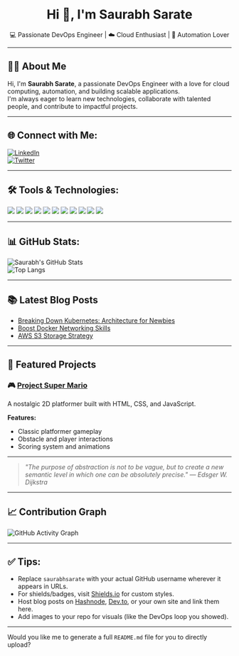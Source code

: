 <h1 align="center">Hi 👋, I'm Saurabh Sarate</h1>
<p align="center">
  💻 Passionate DevOps Engineer | ☁️ Cloud Enthusiast | 🔄 Automation Lover
</p>

---

## 🧑‍💻 About Me

Hi, I'm **Saurabh Sarate**, a passionate DevOps Engineer with a love for cloud computing, automation, and building scalable applications.  
I'm always eager to learn new technologies, collaborate with talented people, and contribute to impactful projects.

---

## 🌐 Connect with Me:
[![LinkedIn](https://img.shields.io/badge/LinkedIn-blue?style=for-the-badge&logo=linkedin)](https://www.linkedin.com/in/saurabh-sarate-6507a5230/)  
[![Twitter](https://img.shields.io/badge/Twitter-pink?style=for-the-badge&logo=instagram)](https://x.com/saurabhsarate01?s=21)

---

## 🛠️ Tools & Technologies:
<p align="left">
  <img src="https://img.shields.io/badge/Linux-333?logo=linux&logoColor=white" />
  <img src="https://img.shields.io/badge/Terraform-5C4EE5?logo=terraform&logoColor=white" />
  <img src="https://img.shields.io/badge/Jenkins-D24939?logo=jenkins&logoColor=white" />
  <img src="https://img.shields.io/badge/Kubernetes-326CE5?logo=kubernetes&logoColor=white" />
  <img src="https://img.shields.io/badge/Ansible-EE0000?logo=ansible&logoColor=white" />
  <img src="https://img.shields.io/badge/Ubuntu-E95420?logo=ubuntu&logoColor=white" />
  <img src="https://img.shields.io/badge/Git-F05032?logo=git&logoColor=white" />
  <img src="https://img.shields.io/badge/Docker-2496ED?logo=docker&logoColor=white" />
  <img src="https://img.shields.io/badge/GitHub-181717?logo=github&logoColor=white" />
  <img src="https://img.shields.io/badge/VSCode-007ACC?logo=visual-studio-code&logoColor=white" />
  <img src="https://img.shields.io/badge/AWS-232F3E?logo=amazon-aws&logoColor=white" />
</p>

---

## 📊 GitHub Stats:

![Saurabh's GitHub Stats](https://github-readme-stats.vercel.app/api?username=saurabhsarate&show_icons=true&theme=radical)  
![Top Langs](https://github-readme-stats.vercel.app/api/top-langs/?username=saurabhsarate&layout=compact&theme=radical)

---

## 📚 Latest Blog Posts

- [Breaking Down Kubernetes: Architecture for Newbies](https://your-blog-link.com)
- [Boost Docker Networking Skills](https://your-blog-link.com)
- [AWS S3 Storage Strategy](https://your-blog-link.com)

---

## 🚀 Featured Projects

### 🎮 [Project Super Mario](https://github.com/your-user/project-super-mario)
A nostalgic 2D platformer built with HTML, CSS, and JavaScript.

**Features:**
- Classic platformer gameplay  
- Obstacle and player interactions  
- Scoring system and animations

---

> _"The purpose of abstraction is not to be vague, but to create a new semantic level in which one can be absolutely precise." — Edsger W. Dijkstra_

---

## 📈 Contribution Graph

![GitHub Activity Graph](https://github-readme-activity-graph.vercel.app/graph?username=saurabhsarate&theme=react-dark)

---

## ✅ Tips:

- Replace `saurabhsarate` with your actual GitHub username wherever it appears in URLs.
- For shields/badges, visit [Shields.io](https://shields.io/) for custom styles.
- Host blog posts on [Hashnode](https://hashnode.com), [Dev.to](https://dev.to), or your own site and link them here.
- Add images to your repo for visuals (like the DevOps loop you showed).

---

Would you like me to generate a full `README.md` file for you to directly upload?
